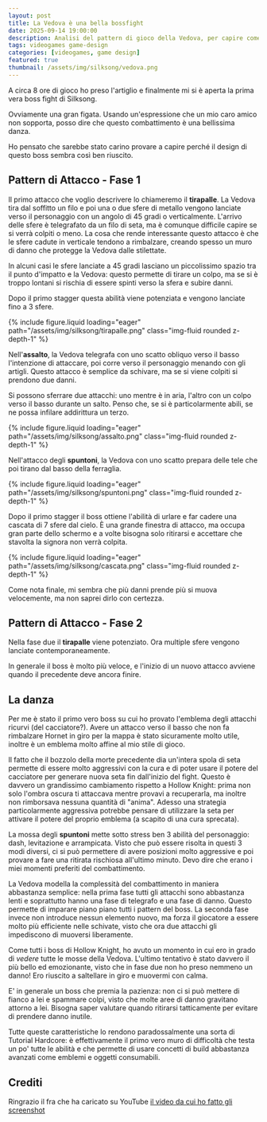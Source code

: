```yaml
---
layout: post
title: La Vedova è una bella bossfight
date: 2025-09-14 19:00:00
description: Analisi del pattern di gioco della Vedova, per capire come mai è una boss fight così gustosa
tags: videogames game-design
categories: [videogames, game design]
featured: true
thumbnail: /assets/img/silksong/vedova.png
---
```


A circa 8 ore di gioco ho preso l'artiglio e finalmente mi si è aperta la prima vera boss fight di Silksong.

Ovviamente una gran figata. Usando un'espressione che un mio caro amico non sopporta, posso dire che questo combattimento è una bellissima danza.

Ho pensato che sarebbe stato carino provare a capire perché il design di questo boss sembra così ben riuscito.

## Pattern di Attacco - Fase 1

Il primo attacco che voglio descrivere lo chiameremo il **tirapalle**. La Vedova tira dal soffitto un filo e poi una o due sfere di metallo vengono lanciate verso il personaggio con un angolo di 45 gradi o verticalmente. L'arrivo delle sfere è telegrafato da un filo di seta, ma è comunque difficile capire se si verrà colpiti o meno. La cosa che rende interessante questo attacco è che le sfere cadute in verticale tendono a rimbalzare, creando spesso un muro di danno che protegge la Vedova dalle stilettate.

In alcuni casi le sfere lanciate a 45 gradi lasciano un piccolissimo spazio tra il punto d'impatto e la Vedova: questo permette di tirare un colpo, ma se si è troppo lontani si rischia di essere spinti verso la sfera e subire danni.

Dopo il primo stagger questa abilità viene potenziata e vengono lanciate fino a 3 sfere.

{% include figure.liquid loading="eager" path="/assets/img/silksong/tirapalle.png" class="img-fluid rounded z-depth-1" %}

Nell'**assalto**, la Vedova telegrafa con uno scatto obliquo verso il basso l'intenzione di attaccare, poi corre verso il personaggio menando con gli artigli. Questo attacco è semplice da schivare, ma se si viene colpiti si prendono due danni.

Si possono sferrare due attacchi: uno mentre è in aria, l'altro con un colpo verso il basso durante un salto. Penso che, se si è particolarmente abili, se ne possa infilare addirittura un terzo.

{% include figure.liquid loading="eager" path="/assets/img/silksong/assalto.png" class="img-fluid rounded z-depth-1" %}

Nell'attacco degli **spuntoni**, la Vedova con uno scatto prepara delle tele che poi tirano dal basso della ferraglia.

{% include figure.liquid loading="eager" path="/assets/img/silksong/spuntoni.png" class="img-fluid rounded z-depth-1" %}

Dopo il primo stagger il boss ottiene l'abilità di urlare e far cadere una cascata di 7 sfere dal cielo. È una grande finestra di attacco, ma occupa gran parte dello schermo e a volte bisogna solo ritirarsi e accettare che stavolta la signora non verrà colpita.

{% include figure.liquid loading="eager" path="/assets/img/silksong/cascata.png" class="img-fluid rounded z-depth-1" %}

Come nota finale, mi sembra che più danni prende più si muova velocemente, ma non saprei dirlo con certezza.

## Pattern di Attacco - Fase 2

Nella fase due il **tirapalle** viene potenziato. Ora multiple sfere vengono lanciate contemporaneamente.

In generale il boss è molto più veloce, e l'inizio di un nuovo attacco avviene quando il precedente deve ancora finire.

## La danza

Per me è stato il primo vero boss su cui ho provato l'emblema degli attacchi ricurvi (del cacciatore?). Avere un attacco verso il basso che non fa rimbalzare Hornet in giro per la mappa è stato sicuramente molto utile, inoltre è un emblema molto affine al mio stile di gioco.

Il fatto che il bozzolo della morte precedente dia un'intera spola di seta permette di essere molto aggressivi con la cura e di poter usare il potere del cacciatore per generare nuova seta fin dall'inizio del fight. Questo è davvero un grandissimo cambiamento rispetto a Hollow Knight: prima non solo l'ombra oscura ti attaccava mentre provavi a recuperarla, ma inoltre non rimborsava nessuna quantità di "anima". Adesso una strategia particolarmente aggressiva potrebbe pensare di utilizzare la seta per attivare il potere del proprio emblema (a scapito di una cura sprecata).

La mossa degli **spuntoni** mette sotto stress ben 3 abilità del personaggio: dash, levitazione e arrampicata. Visto che può essere risolta in questi 3 modi diversi, ci si può permettere di avere posizioni molto aggressive e poi provare a fare una ritirata rischiosa all'ultimo minuto. Devo dire che erano i miei momenti preferiti del combattimento.

La Vedova modella la complessità del combattimento in maniera abbastanza semplice: nella prima fase tutti gli attacchi sono abbastanza lenti e soprattutto hanno una fase di telegrafo e una fase di danno. Questo permette di imparare piano piano tutti i pattern del boss. La seconda fase invece non introduce nessun elemento nuovo, ma forza il giocatore a essere molto più efficiente nelle schivate, visto che ora due attacchi gli impediscono di muoversi liberamente.

Come tutti i boss di Hollow Knight, ho avuto un momento in cui ero in grado di _vedere_ tutte le mosse della Vedova. L'ultimo tentativo è stato davvero il più bello ed emozionante, visto che in fase due non ho preso nemmeno un danno! Ero riuscito a saltellare in giro e muovermi con calma.

E' in generale un boss che premia la pazienza: non ci si può mettere di fianco a lei e spammare colpi, visto che molte aree di danno gravitano attorno a lei. Bisogna saper valutare quando ritirarsi tatticamente per evitare di prendere danno inutile.

Tutte queste caratteristiche lo rendono paradossalmente una sorta di Tutorial Hardcore: è effettivamente il primo vero muro di difficoltà che testa un po' tutte le abilità e che permette di usare concetti di build abbastanza avanzati come emblemi e oggetti consumabili.

## Crediti

Ringrazio il fra che ha caricato su YouTube [il video da cui ho fatto gli screenshot](https://youtu.be/7vYSh0JwJoQ?si=FrfkZfk0PkqpnKbD)
